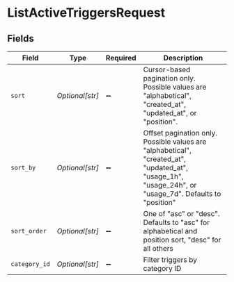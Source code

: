 # ListActiveTriggersRequest


## Fields

| Field                                                                                                                                                  | Type                                                                                                                                                   | Required                                                                                                                                               | Description                                                                                                                                            |
| ------------------------------------------------------------------------------------------------------------------------------------------------------ | ------------------------------------------------------------------------------------------------------------------------------------------------------ | ------------------------------------------------------------------------------------------------------------------------------------------------------ | ------------------------------------------------------------------------------------------------------------------------------------------------------ |
| `sort`                                                                                                                                                 | *Optional[str]*                                                                                                                                        | :heavy_minus_sign:                                                                                                                                     | Cursor-based pagination only. Possible values are "alphabetical", "created_at", "updated_at", or "position".                                           |
| `sort_by`                                                                                                                                              | *Optional[str]*                                                                                                                                        | :heavy_minus_sign:                                                                                                                                     | Offset pagination only. Possible values are "alphabetical", "created_at", "updated_at", "usage_1h", "usage_24h", or "usage_7d". Defaults to "position" |
| `sort_order`                                                                                                                                           | *Optional[str]*                                                                                                                                        | :heavy_minus_sign:                                                                                                                                     | One of "asc" or "desc". Defaults to "asc" for alphabetical and position sort, "desc" for all others                                                    |
| `category_id`                                                                                                                                          | *Optional[str]*                                                                                                                                        | :heavy_minus_sign:                                                                                                                                     | Filter triggers by category ID                                                                                                                         |